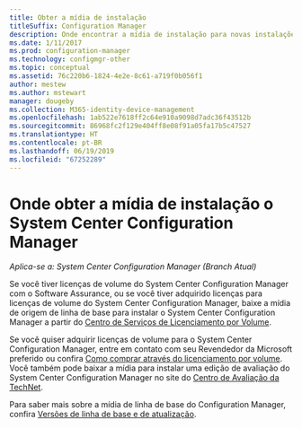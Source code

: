 ```yaml
---
title: Obter a mídia de instalação
titleSuffix: Configuration Manager
description: Onde encontrar a mídia de instalação para novas instalações do System Center Configuration Manager.
ms.date: 1/11/2017
ms.prod: configuration-manager
ms.technology: configmgr-other
ms.topic: conceptual
ms.assetid: 76c220b6-1824-4e2e-8c61-a719f0b056f1
author: mestew
ms.author: mstewart
manager: dougeby
ms.collection: M365-identity-device-management
ms.openlocfilehash: 1ab522e7618ff2c64e910a9098d7adc36f43512b
ms.sourcegitcommit: 86968fc2f129e404ff8e08f91a05fa17b5c47527
ms.translationtype: HT
ms.contentlocale: pt-BR
ms.lasthandoff: 06/19/2019
ms.locfileid: "67252289"
---
```

# <a name="where-to-get-installation-media-for-system-center-configuration-manager"></a>Onde obter a mídia de instalação o System Center Configuration Manager

*Aplica-se a: System Center Configuration Manager (Branch Atual)*

Se você tiver licenças de volume do System Center Configuration Manager com o Software Assurance, ou se você tiver adquirido licenças para licenças de volume do System Center Configuration Manager, baixe a mídia de origem de linha de base para instalar o System Center Configuration Manager a partir do [Centro de Serviços de Licenciamento por Volume](https://www.microsoft.com/Licensing/servicecenter/default.aspx).   

Se você quiser adquirir licenças de volume para o System Center Configuration Manager, entre em contato com seu Revendedor da Microsoft preferido ou confira [Como comprar através do licenciamento por volume]( https://www.microsoft.com/Licensing/how-to-buy/how-to-buy.aspx). Você também pode baixar a mídia para instalar uma edição de avaliação do System Center Configuration Manager no site do [Centro de Avaliação da TechNet]( https://www.microsoft.com/en-us/evalcenter/evaluate-system-center-configuration-manager-and-endpoint-protection).

Para saber mais sobre a mídia de linha de base do Configuration Manager, confira [Versões de linha de base e de atualização](/sccm/core/servers/manage/updates#bkmk_Baselines).
